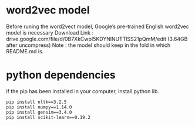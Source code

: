 # word2vec model
Before runing the word2vect model, Google’s pre-trained English word2vec model is necessary 
Download Link : drive.google.com/file/d/0B7XkCwpI5KDYNlNUTTlSS21pQmM/edit (3.64GB after uncompress)
Note : the model should keep in the fold in which README.md is.


# python dependencies
if the pip has been installed in your computer, install python lib.

```
pip install nltk==3.2.5
pip install numpy==1.14.0
pip install gensim==3.4.0
pip install scikit-learn==0.19.2
```
